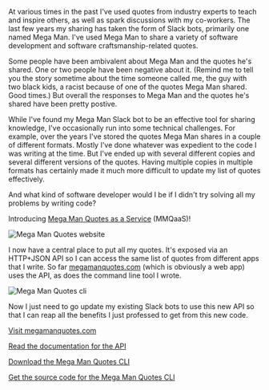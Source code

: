 At various times in the past I've used quotes from industry experts to teach and inspire others, as well as spark discussions with my co-workers.
The last few years my sharing has taken the form of Slack bots, primarily one named Mega Man.
I've used Mega Man to share a variety of software development and software craftsmanship-related quotes.

Some people have been ambivalent about Mega Man and the quotes he's shared.
One or two people have been negative about it.
(Remind me to tell you the story sometime about the time someone called me, the guy with two black kids, a racist because of one of the quotes Mega Man shared. Good times.)
But overall the responses to Mega Man and the quotes he's shared have been pretty postive.

While I've found my Mega Man Slack bot to be an effective tool for sharing knowledge, I've occasionally run into some technical challenges.
For example, over the years I've stored the quotes Mega Man shares in a couple of different formats.
Mostly I've done whatever was expedient to the code I was writing at the time.
But I've ended up with several different copies and several different versions of the quotes.
Having multiple copies in multiple formats has certainly made it much more difficult to update my list of quotes effectively.

And what kind of software developer would I be if I didn't try solving all my problems by writing code?

Introducing [Mega Man Quotes as a Service](https://megamanquotes.com) (MMQaaS)!

![Mega Man Quotes website](/images/mega-man-quotes-web.png)

I now have a central place to put all my quotes.
It's exposed via an HTTP+JSON API so I can access the same list of quotes from different apps that I write.
So far [megamanquotes.com](https://megamanquotes.com) (which is obviously a web app) uses the API, as does the command line tool I wrote.

![Mega Man Quotes cli](/images/mega-man-quotes.gif)

Now I just need to go update my existing Slack bots to use this new API so that I can reap all the benefits I just professed to get from this new code.

[Visit megamanquotes.com](https://megamanquotes.com)

[Read the documentation for the API](https://megamanquotes.com/api)

[Download the Mega Man Quotes CLI](https://github.com/theparticleman/MegaManQuotesCli/releases/tag/v1.0)

[Get the source code for the Mega Man Quotes CLI](https://github.com/theparticleman/MegaManQuotesCli)